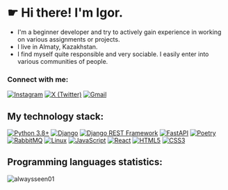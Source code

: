 <h1> ☛ Hi there! I'm Igor. </h1>

* I'm a beginner developer and try to actively gain experience in working on various assignments or projects.
* I live in Almaty, Kazakhstan.
* I find myself quite responsible and very sociable. I easily enter into various communities of people.

<h3 align="left">Connect with me:</h3>
<p align="left">
  <a href="https://instagram.com/alwaysseen01" target="_blank"><img src="https://img.shields.io/badge/Instagram-%23E4405F.svg?style=for-the-badge&logo=Instagram&logoColor=white" alt="Instagram"></a>
  <a href="https://x.com/alwaysseen01" target="_blank"><img src="https://img.shields.io/badge/X-%23000000.svg?style=for-the-badge&logo=X&logoColor=white" alt="X (Twitter)"></a>
  <a href="mailto:iruzhilov@gmail.com" target="_blank"><img src="https://img.shields.io/badge/Gmail-D14836?style=for-the-badge&logo=gmail&logoColor=white" alt="Gmail"></a>
</p>

<h2 align="left"> My technology stack: </h2>
<a href="https://www.python.org/" target="_blank"><img src="https://img.shields.io/badge/python-3670A0?style=for-the-badge&logo=python&logoColor=ffdd54" alt="Python 3.8+"></a>
<a href="https://www.djangoproject.com/" target="_blank"><img src="https://img.shields.io/badge/django-%23092E20.svg?style=for-the-badge&logo=django&logoColor=white" alt="Django"></a>
<a href="https://www.django-rest-framework.org/" target="_blank"><img src="https://img.shields.io/badge/DJANGO-REST-ff1709?style=for-the-badge&logo=django&logoColor=white&color=ff1709&labelColor=gray" alt="Django REST Framework"></a>
<a href="https://fastapi.tiangolo.com/" target="_blank"><img src="https://img.shields.io/badge/FastAPI-005571?style=for-the-badge&logo=fastapi" alt="FastAPI"></a>
<a href="https://python-poetry.org/" target="_blank"><img src="https://img.shields.io/badge/Poetry-%233B82F6.svg?style=for-the-badge&logo=poetry&logoColor=0B3D8D" alt="Poetry"></a>
<a href="https://www.rabbitmq.com/" target="_blank"><img src="https://img.shields.io/badge/Rabbitmq-FF6600?style=for-the-badge&logo=rabbitmq&logoColor=white" alt="RabbitMQ"></a>
<a href="https://www.kernel.org/" target="_blank"><img src="https://img.shields.io/badge/Linux-FCC624?style=for-the-badge&logo=linux&logoColor=black" alt="Linux"></a>
<a href="https://developer.mozilla.org/en-US/docs/Web/JavaScript" target="_blank"><img src="https://img.shields.io/badge/javascript-%23323330.svg?style=for-the-badge&logo=javascript&logoColor=%23F7DF1E" alt="JavaScript"></a>
<a href="https://react.dev/" target="_blank"><img src="https://img.shields.io/badge/react-%2320232a.svg?style=for-the-badge&logo=react&logoColor=%2361DAFB" alt="React"></a>
<a href="https://developer.mozilla.org/en-US/docs/Web/HTML" target="_blank"><img src="https://img.shields.io/badge/html5-%23E34F26.svg?style=for-the-badge&logo=html5&logoColor=white" alt="HTML5"></a>
<a href="https://developer.mozilla.org/en-US/docs/Web/CSS" target="_blank"><img src="https://img.shields.io/badge/css3-%231572B6.svg?style=for-the-badge&logo=css3&logoColor=white" alt="CSS3"></a>



<h2 align="left"> Programming languages statistics: </h2>
<img align="center" src="https://github-readme-stats.vercel.app/api/top-langs?username=alwaysseen01&hide=html,scss,stylus,blade,jupyter%20notebook,css,shell,batchfile,dockerfile,typescript&theme=algolia&show_icons=true" alt="alwaysseen01">














<!---
alwaysseen01/alwaysseen01 is a ✨ special ✨ repository because its `README.md` (this file) appears on your GitHub profile.
You can click the Preview link to take a look at your changes.
--->
